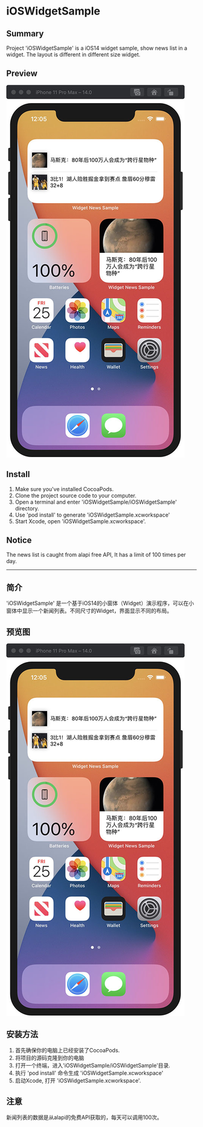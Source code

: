 # iOSWidgetSample

## Summary
Project 'iOSWidgetSample' is a iOS14 widget sample, show news list in a widget. The layout is different in different size widget.

## Preview
![1601000598032.png](https://github.com/ken-hanks/iOSWidgetSample/blob/master/Docs/1601000598032_sm.jpg?raw=true)

## Install
1. Make sure you've installed CocoaPods.
2. Clone the project source code to your computer.
3. Open a terminal and enter 'iOSWidgetSample/iOSWidgetSample' directory.
4. Use 'pod install' to generate 'iOSWidgetSample.xcworkspace'
5. Start Xcode, open 'iOSWidgetSample.xcworkspace'.

## Notice
The news list is caught from alapi free API, It has a limit of 100 times per day.  



---


## 简介
'iOSWidgetSample' 是一个基于iOS14的小窗体（Widget）演示程序，可以在小窗体中显示一个新闻列表。不同尺寸的Widget，界面显示不同的布局。

## 预览图
![1601000598032.png](https://github.com/ken-hanks/iOSWidgetSample/blob/master/Docs/1601000598032_sm.jpg?raw=true)

## 安装方法
1. 首先确保你的电脑上已经安装了CocoaPods.
2. 将项目的源码克隆到你的电脑
3. 打开一个终端，进入'iOSWidgetSample/iOSWidgetSample'目录.
4. 执行 'pod install' 命令生成 'iOSWidgetSample.xcworkspace'
5. 启动Xcode, 打开 'iOSWidgetSample.xcworkspace'.

## 注意
新闻列表的数据是从alapi的免费API获取的，每天可以调用100次。
